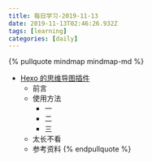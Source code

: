 ```yaml
---
title: 每日学习-2019-11-13
date: 2019-11-13T02:46:26.932Z
tags: [learning]
categories: [daily]
---
```


{% pullquote mindmap mindmap-md %}
- [Hexo 的思维导图插件](https://hunterx.xyz/hexo-simple-mindmap-plugin-intro.html)
  - 前言
  - 使用方法
    - 一
    - 二
    - 三
  - 太长不看
  - 参考资料
{% endpullquote %}